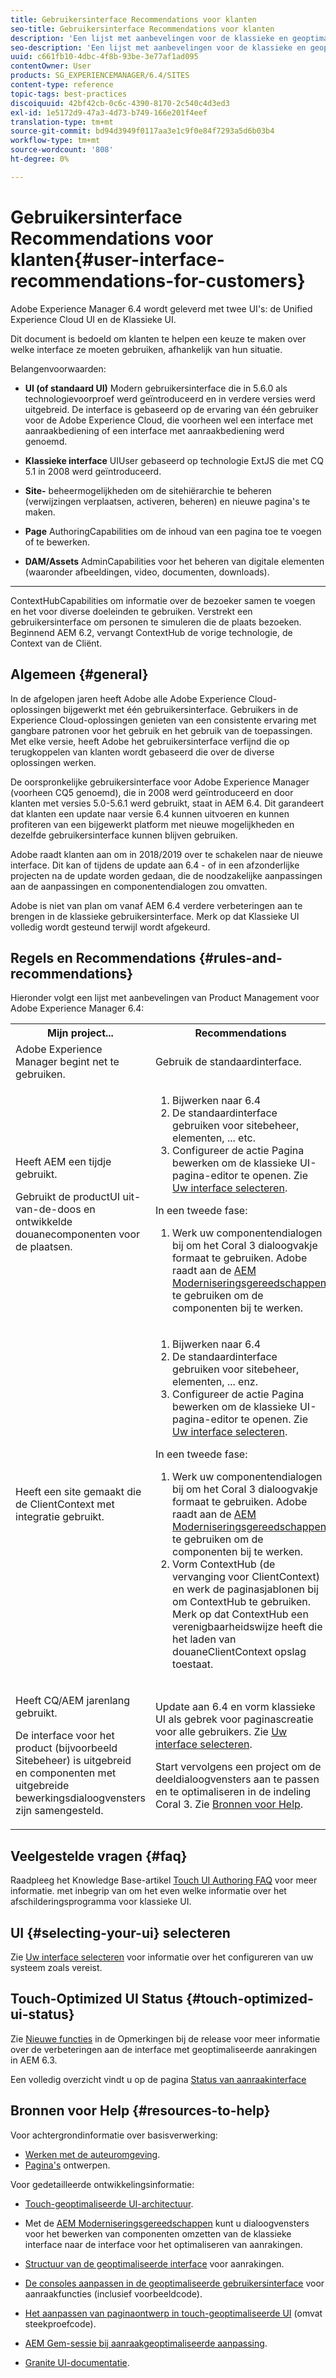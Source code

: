 ```yaml
---
title: Gebruikersinterface Recommendations voor klanten
seo-title: Gebruikersinterface Recommendations voor klanten
description: 'Een lijst met aanbevelingen voor de klassieke en geoptimaliseerde gebruikersinterfaces. '
seo-description: 'Een lijst met aanbevelingen voor de klassieke en geoptimaliseerde gebruikersinterfaces. '
uuid: c661fb10-4dbc-4f8b-93be-3e77af1ad095
contentOwner: User
products: SG_EXPERIENCEMANAGER/6.4/SITES
content-type: reference
topic-tags: best-practices
discoiquuid: 42bf42cb-0c6c-4390-8170-2c540c4d3ed3
exl-id: 1e5172d9-47a3-4d73-b749-166e201f4eef
translation-type: tm+mt
source-git-commit: bd94d3949f0117aa3e1c9f0e84f7293a5d6b03b4
workflow-type: tm+mt
source-wordcount: '808'
ht-degree: 0%

---
```


# Gebruikersinterface Recommendations voor klanten{#user-interface-recommendations-for-customers}

Adobe Experience Manager 6.4 wordt geleverd met twee UI&#39;s: de Unified Experience Cloud UI en de Klassieke UI.

Dit document is bedoeld om klanten te helpen een keuze te maken over welke interface ze moeten gebruiken, afhankelijk van hun situatie.

Belangenvoorwaarden:

* **UI (of standaard UI)**
Modern gebruikersinterface die in 5.6.0 als technologievoorproef werd geïntroduceerd en in verdere versies werd uitgebreid. De interface is gebaseerd op de ervaring van één gebruiker voor de Adobe Experience Cloud, die voorheen wel een interface met aanraakbediening of een interface met aanraakbediening werd genoemd.

* **Klassieke interface**
UIUser gebaseerd op technologie ExtJS die met CQ 5.1 in 2008 werd geïntroduceerd.

* **Site-**
beheermogelijkheden om de sitehiërarchie te beheren (verwijzingen verplaatsen, activeren, beheren) en nieuwe pagina&#39;s te maken.

* **Page**
AuthoringCapabilities om de inhoud van een pagina toe te voegen of te bewerken.

* **DAM/Assets**
AdminCapabilities voor het beheren van digitale elementen (waaronder afbeeldingen, video, documenten, downloads).

* ****
ContextHubCapabilities om informatie over de bezoeker samen te voegen en het voor diverse doeleinden te gebruiken. Verstrekt een gebruikersinterface om personen te simuleren die de plaats bezoeken. Beginnend AEM 6.2, vervangt ContextHub de vorige technologie, de Context van de Cliënt.

## Algemeen {#general}

In de afgelopen jaren heeft Adobe alle Adobe Experience Cloud-oplossingen bijgewerkt met één gebruikersinterface. Gebruikers in de Experience Cloud-oplossingen genieten van een consistente ervaring met gangbare patronen voor het gebruik en het gebruik van de toepassingen. Met elke versie, heeft Adobe het gebruikersinterface verfijnd die op terugkoppelen van klanten wordt gebaseerd die over de diverse oplossingen werken.

De oorspronkelijke gebruikersinterface voor Adobe Experience Manager (voorheen CQ5 genoemd), die in 2008 werd geïntroduceerd en door klanten met versies 5.0-5.6.1 werd gebruikt, staat in AEM 6.4. Dit garandeert dat klanten een update naar versie 6.4 kunnen uitvoeren en kunnen profiteren van een bijgewerkt platform met nieuwe mogelijkheden en dezelfde gebruikersinterface kunnen blijven gebruiken.

Adobe raadt klanten aan om in 2018/2019 over te schakelen naar de nieuwe interface. Dit kan of tijdens de update aan 6.4 - of in een afzonderlijke projecten na de update worden gedaan, die de noodzakelijke aanpassingen aan de aanpassingen en componentendialogen zou omvatten.

Adobe is niet van plan om vanaf AEM 6.4 verdere verbeteringen aan te brengen in de klassieke gebruikersinterface. Merk op dat Klassieke UI volledig wordt gesteund terwijl wordt afgekeurd.

## Regels en Recommendations {#rules-and-recommendations}

Hieronder volgt een lijst met aanbevelingen van Product Management voor Adobe Experience Manager 6.4:

<table> 
 <tbody> 
  <tr> 
   <th>Mijn project...</th> 
   <th>Recommendations</th> 
  </tr> 
  <tr> 
   <td>Adobe Experience Manager begint net te gebruiken.</td> 
   <td>Gebruik de standaardinterface.</td> 
  </tr> 
  <tr> 
   <td><p>Heeft AEM een tijdje gebruikt.</p> <p>Gebruikt de productUI uit-van-de-doos en ontwikkelde douanecomponenten voor de plaatsen.<br /> </p> </td> 
   <td> 
    <ol> 
     <li>Bijwerken naar 6.4</li> 
     <li>De standaardinterface gebruiken voor sitebeheer, elementen, ... etc.<br /> </li> 
     <li>Configureer de actie Pagina bewerken om de klassieke UI-pagina-editor te openen. Zie <a href="#selecting-your-ui">Uw interface selecteren</a>.</li> 
    </ol> <p>In een tweede fase:</p> 
    <ol> 
     <li>Werk uw componentendialogen bij om het Coral 3 dialoogvakje formaat te gebruiken. Adobe raadt aan de <a href="/help/sites-developing/modernization-tools.md">AEM Moderniseringsgereedschappen</a> te gebruiken om de componenten bij te werken.</li> 
    </ol> </td> 
  </tr> 
  <tr> 
   <td>Heeft een site gemaakt die de ClientContext met integratie gebruikt.<br /> </td> 
   <td> 
    <ol> 
     <li>Bijwerken naar 6.4</li> 
     <li>De standaardinterface gebruiken voor sitebeheer, elementen, ... enz.</li> 
     <li>Configureer de actie Pagina bewerken om de klassieke UI-pagina-editor te openen. Zie <a href="#selecting-your-ui">Uw interface selecteren</a>.</li> 
    </ol> <p>In een tweede fase:</p> 
    <ol> 
     <li>Werk uw componentendialogen bij om het Coral 3 dialoogvakje formaat te gebruiken. Adobe raadt aan de <a href="/help/sites-developing/modernization-tools.md">AEM Moderniseringsgereedschappen</a> te gebruiken om de componenten bij te werken.</li> 
     <li>Vorm ContextHub (de vervanging voor ClientContext) en werk de paginasjablonen bij om ContextHub te gebruiken. Merk op dat ContextHub een verenigbaarheidswijze heeft die het laden van douaneClientContext opslag toestaat.</li> 
    </ol> </td> 
  </tr> 
  <tr> 
   <td><p>Heeft CQ/AEM jarenlang gebruikt.</p> <p>De interface voor het product (bijvoorbeeld Sitebeheer) is uitgebreid en componenten met uitgebreide bewerkingsdialoogvensters zijn samengesteld.</p> </td> 
   <td><p>Update aan 6.4 en vorm klassieke UI als gebrek voor paginascreatie voor alle gebruikers. Zie <a href="#selecting-your-ui">Uw interface selecteren</a>.</p> <p>Start vervolgens een project om de deeldialoogvensters aan te passen en te optimaliseren in de indeling Coral 3. Zie <a href="#resources-to-help">Bronnen voor Help</a>.<br /> </p> </td> 
  </tr> 
 </tbody> 
</table>

## Veelgestelde vragen {#faq}

Raadpleeg het Knowledge Base-artikel [Touch UI Authoring FAQ](https://helpx.adobe.com/experience-manager/kb/index/touchui_faq.html) voor meer informatie. met inbegrip van om het even welke informatie over het afschilderingsprogramma voor klassieke UI.

## UI {#selecting-your-ui} selecteren

Zie [Uw interface selecteren](/help/sites-authoring/select-ui.md) voor informatie over het configureren van uw systeem zoals vereist.

## Touch-Optimized UI Status {#touch-optimized-ui-status}

Zie [Nieuwe functies](/help/release-notes/release-notes.md#what-s-new) in de Opmerkingen bij de release voor meer informatie over de verbeteringen aan de interface met geoptimaliseerde aanrakingen in AEM 6.3.

Een volledig overzicht vindt u op de pagina [Status van aanraakinterface](/help/release-notes/touch-ui-features-status.md)

## Bronnen voor Help {#resources-to-help}

Voor achtergrondinformatie over basisverwerking:

* [Werken met de auteuromgeving](/help/sites-authoring/home.md).
* [Pagina&#39;s](/help/sites-authoring/author-environment-tools.md) ontwerpen.

Voor gedetailleerde ontwikkelingsinformatie:

* [Touch-geoptimaliseerde UI-architectuur](/help/sites-developing/touch-ui-concepts.md).
* Met de [AEM Moderniseringsgereedschappen](/help/sites-developing/modernization-tools.md) kunt u dialoogvensters voor het bewerken van componenten omzetten van de klassieke interface naar de interface voor het optimaliseren van aanrakingen.

* [Structuur van de geoptimaliseerde interface](/help/sites-developing/touch-ui-structure.md) voor aanrakingen.

* [De consoles aanpassen in de geoptimaliseerde gebruikersinterface](/help/sites-developing/customizing-consoles-touch.md)  voor aanraakfuncties (inclusief voorbeeldcode).

* [Het aanpassen van paginaontwerp in touch-geoptimaliseerde UI](/help/sites-developing/customizing-page-authoring-touch.md)  (omvat steekproefcode).

* [AEM Gem-sessie bij aanraakgeoptimaliseerde aanpassing](https://docs.adobe.com/content/ddc/en/gems/user-interface-customization-for-aem-6.html).
* [Granite UI-documentatie](https://helpx.adobe.com/experience-manager/6-4/sites/developing/using/reference-materials/granite-ui/api/index.html).
